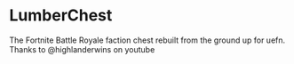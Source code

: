 # LumberChest
The Fortnite Battle Royale faction chest rebuilt from the ground up for uefn. Thanks to @highlanderwins on youtube

